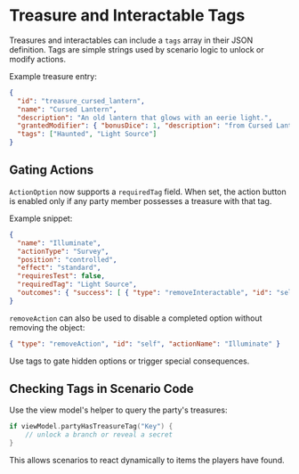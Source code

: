 # Treasure and Interactable Tags

Treasures and interactables can include a `tags` array in their JSON definition.
Tags are simple strings used by scenario logic to unlock or modify actions.

Example treasure entry:
```json
{
  "id": "treasure_cursed_lantern",
  "name": "Cursed Lantern",
  "description": "An old lantern that glows with an eerie light.",
  "grantedModifier": { "bonusDice": 1, "description": "from Cursed Lantern" },
  "tags": ["Haunted", "Light Source"]
}
```

## Gating Actions
`ActionOption` now supports a `requiredTag` field. When set, the action
button is enabled only if any party member possesses a treasure with that tag.

Example snippet:
```json
{
  "name": "Illuminate",
  "actionType": "Survey",
  "position": "controlled",
  "effect": "standard",
  "requiresTest": false,
  "requiredTag": "Light Source",
  "outcomes": { "success": [ { "type": "removeInteractable", "id": "self" } ] }
}
```
`removeAction` can also be used to disable a completed option without removing the object:
```json
{ "type": "removeAction", "id": "self", "actionName": "Illuminate" }
```
Use tags to gate hidden options or trigger special consequences.

## Checking Tags in Scenario Code
Use the view model's helper to query the party's treasures:
```swift
if viewModel.partyHasTreasureTag("Key") {
    // unlock a branch or reveal a secret
}
```
This allows scenarios to react dynamically to items the players have found.
